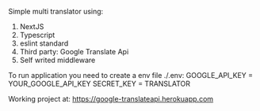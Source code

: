 Simple multi translator using:
1. NextJS 
2. Typescript
3. eslint standard
4. Third party: Google Translate Api
5. Self writed middleware


To run application you need to create a env file ./.env:
GOOGLE_API_KEY = YOUR_GOOGLE_API_KEY
SECRET_KEY = TRANSLATOR

Working project at: https://google-translateapi.herokuapp.com